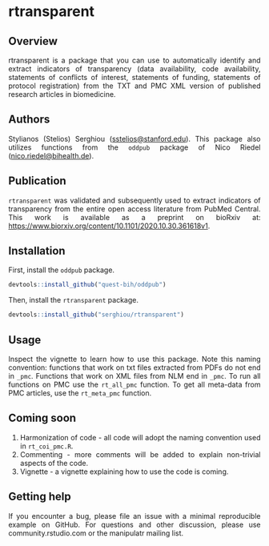 # rtransparent

<div align="justify">
  
## Overview

rtransparent is a package that you can use to automatically identify and extract indicators of transparency (data availability, code availability, statements of conflicts of interest, statements of funding, statements of protocol registration) from the TXT and PMC XML version of published research articles in biomedicine.


## Authors

Stylianos (Stelios) Serghiou (sstelios@stanford.edu). This package also utilizes functions from the `oddpub` package of Nico Riedel (nico.riedel@bihealth.de).


## Publication

`rtransparent` was validated and subsequently used to extract indicators of transparency from the entire open access literature from PubMed Central. This work is available as a preprint on bioRxiv at: https://www.biorxiv.org/content/10.1101/2020.10.30.361618v1.


## Installation

First, install the `oddpub` package.

```r
devtools::install_github("quest-bih/oddpub")
```

Then, install the `rtransparent` package.

```r
devtools::install_github("serghiou/rtransparent")
```


## Usage

Inspect the vignette to learn how to use this package. Note this naming convention: functions that work on txt files extracted from PDFs do not end in `_pmc`. Functions that work on XML files from NLM end in `_pmc`. To run all functions on PMC use the `rt_all_pmc` function. To get all meta-data from PMC articles, use the `rt_meta_pmc` function.


## Coming soon

1. Harmonization of code - all code will adopt the naming convention used in `rt_coi_pmc.R`.
2. Commenting - more comments will be added to explain non-trivial aspects of the code.
3. Vignette - a vignette explaining how to use the code is coming.


## Getting help

If you encounter a bug, please file an issue with a minimal reproducible example on GitHub. For questions and other discussion, please use community.rstudio.com or the manipulatr mailing list.

</div>
